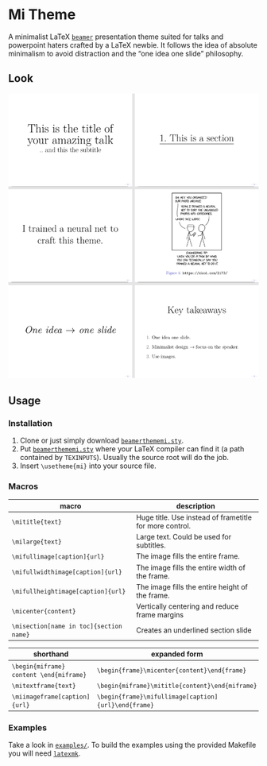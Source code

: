 # Mi Theme

A minimalist LaTeX [`beamer`] presentation theme suited for talks and powerpoint haters crafted by a LaTeX newbie.
It follows the idea of absolute minimalism to avoid distraction and the “one idea one slide” philosophy.

## Look

![Preview of the theme](figures/mi-preview.png)

## Usage

### Installation

1. Clone or just simply download [`beamerthememi.sty`].
2. Put [`beamerthememi.sty`] where your LaTeX compiler can find it (a path contained by `TEXINPUTS`). Usually the source root will do the job.
3. Insert `\usetheme{mi}` into your source file.

### Macros

| macro                                   | description                                             |
|-----------------------------------------|---------------------------------------------------------|
| `\mititle{text}`                        | Huge title. Use instead of frametitle for more control. |
| `\milarge{text}`                        | Large text. Could be used for subtitles.                |
| `\mifullimage[caption]{url}`            | The image fills the entire frame.                       |
| `\mifullwidthimage[caption]{url}`       | The image fills the entire width of the frame.          |
| `\mifullheightimage[caption]{url}`      | The image fills the entire height of the frame.         |
| `\micenter{content}`                    | Vertically centering and reduce frame margins           |
| `\misection[name in toc]{section name}` | Creates an underlined section slide                     |

| shorthand                               | expanded form                                        |
|-----------------------------------------|------------------------------------------------------|
| `\begin{miframe} content \end{miframe}` | `\begin{frame}\micenter{content}\end{frame}`         |
| `\mitextframe{text}`                    | `\begin{miframe}\mititle{content}\end{miframe}`      |
| `\miimageframe[caption]{url}`           | `\begin{frame}\mifullimage[caption]{url}\end{frame}` |

### Examples

Take a look in [`examples/`]. To build the examples using the provided Makefile you will need [`latexmk`].

[`beamer`]: <https://github.com/josephwright/beamer>
[`beamerthememi.sty`]: beamerthememi.sty
[`examples/`]: examples/
[`latexmk`]: <https://github.com/debian-tex/latexmk>
